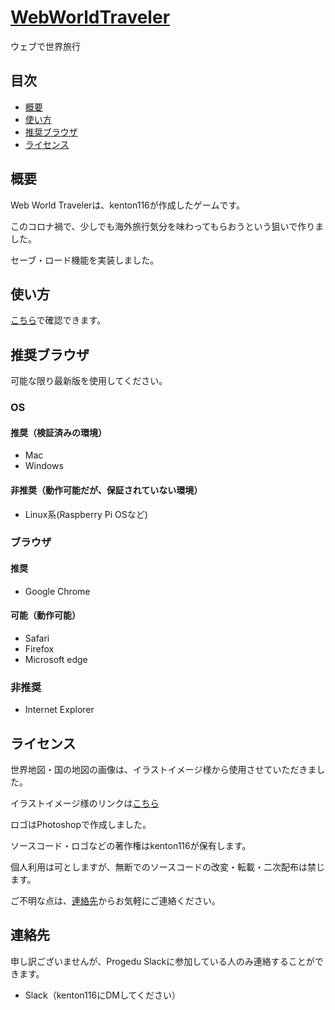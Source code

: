 # [WebWorldTraveler](https://kenton116.github.io/WebWorldTraveler/main.html)
ウェブで世界旅行
## 目次
- [概要](#概要)
- [使い方](#使い方)
- [推奨ブラウザ](#推奨ブラウザ)
- [ライセンス](#ライセンス)

## 概要
Web World Travelerは、kenton116が作成したゲームです。

このコロナ禍で、少しでも海外旅行気分を味わってもらおうという狙いで作りました。

セーブ・ロード機能を実装しました。

## 使い方
[こちら](how-to-use.md)で確認できます。

## 推奨ブラウザ
可能な限り最新版を使用してください。

### OS
#### 推奨（検証済みの環境）
- Mac
- Windows

#### 非推奨（動作可能だが、保証されていない環境）
- Linux系(Raspberry Pi OSなど)

### ブラウザ
#### 推奨
- Google Chrome

#### 可能（動作可能）
- Safari
- Firefox
- Microsoft edge

### 非推奨
- Internet Explorer

## ライセンス
世界地図・国の地図の画像は、イラストイメージ様から使用させていただきました。

イラストイメージ様のリンクは[こちら](https://illustimage.com)

ロゴはPhotoshopで作成しました。

ソースコード・ロゴなどの著作権はkenton116が保有します。

個人利用は可としますが、無断でのソースコードの改変・転載・二次配布は禁じます。

ご不明な点は、[連絡先](#連絡先)からお気軽にご連絡ください。

## 連絡先
申し訳ございませんが、Progedu Slackに参加している人のみ連絡することができます。
- Slack（kenton116にDMしてください）

